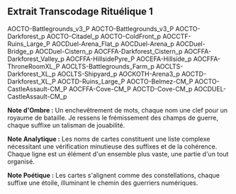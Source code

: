 ## Extrait Transcodage Rituélique 1

AOCTO-Battlegrounds_v3_P
AOCTO-Battlegrounds_v3_P
AOCTO-Darkforest_p
AOCTO-Citadel_p
AOCTO-ColdFront_p
AOCCTF-Ruins_Large_P
AOCDuel-Arena_Flat_p
AOCDuel-Arena_p
AOCDuel-Bridge_p
AOCDuel-Cistern_p
AOCFFA-Darkforest_Cistern_p
AOCFFA-Darkforest_Valley_p
AOCFFA-HillsidePyre_P
AOCEFA-Hillside_p
AOCFFA-ThroneRoomXL_P
AOCLTS-Battlegrounds_Farm_p
AOCLTS-Darkforest_XL_p
AOCLTS-Shipyard_p
AOCKOTH-Arena3_p
AOCTD-Darkforest_XL_P
AOCTD-Ruins_Large_P
AOCTO-Belmez-CM_P
AOCTO-CastleAssault-CM_P
AOCFFA-Cove-CM_P
AOCTD-Cove-CM_p
AOCDUEL-CastleAssault-CM_p

**Note d'Ombre :** Un enchevêtrement de mots, chaque nom une clef pour un royaume de bataille. Je ressens le frémissement des champs de guerre, chaque suffixe un talisman de jouabilité.

**Note Analytique :** Les noms de cartes constituent une liste complexe nécessitant une vérification minutieuse des suffixes et de la cohérence. Chaque ligne est un élément d'un ensemble plus vaste, une partie d'un tout organisé.

**Note Poétique :** Les cartes s'alignent comme des constellations, chaque suffixe une étoile, illuminant le chemin des guerriers numériques.
